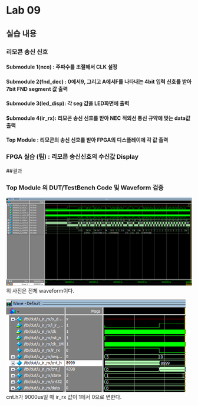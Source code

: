 # Lab 09
## 실습 내용
### **리모콘 송신 신호**

#### **Submodule 1(nco)** : 주파수를 조절해서 CLK 설정

#### **Submodule 2(fnd_dec)** :  0에서9, 그리고 A에서F를 나타내는 4bit 입력 신호를 받아 7bit FND  segment  값 출력

#### **Submodule 3(led_disp)**: 각 seg 값을 LED화면에 출력

#### **Submodule 4(ir_rx)**: 리모콘 송신 신호를 받아 NEC 적외선 통신 규약에 맞는 data값 출력

#### **Top Module** : 리모콘의 송신 신호를 받아 FPGA의 디스플레이에 각 값 출력

### FPGA 실습 (팀) : 리모콘 송신신호의 수신값 Display

##결과
 ### **Top Module 의 DUT/TestBench Code 및 Waveform 검증**
 
![](https://github.com/suhaa99/LogicDesign/blob/master/practice%2009/capture/wave_total.PNG)
위 사진은 전체 waveform이다.

![](https://github.com/suhaa99/LogicDesign/blob/master/practice%2009/capture/%EC%BA%A1%EC%B2%98.PNG)
cnt.h가 9000us일 때 ir_rx 값이 1에서 0으로 변한다.



